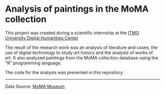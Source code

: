 Analysis of paintings in the MoMA collection
=====================
This project was created during a scientific internship at the [ITMO University Digital Humanities Center](http://dh.itmo.ru/en_about)

The result of the research work was an analysis of literature and cases, the use of digital technology to study art history and the analysis of works of art. It also analyzed paintings from the MoMA collection database using the "R" programming language.

The code for the analysis was presented in this repository.
***
Data Source: [MoMA Museum](https://www.kaggle.com/momanyc/museum-collection)
